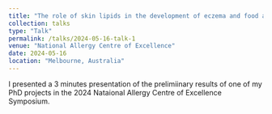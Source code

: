 ```yaml
---
title: "The role of skin lipids in the development of eczema and food allergies"
collection: talks
type: "Talk"
permalink: /talks/2024-05-16-talk-1
venue: "National Allergy Centre of Excellence"
date: 2024-05-16
location: "Melbourne, Australia"
---
```


I presented a 3 minutes presentation of the prelimiinary results of one of my PhD projects in the 2024 Nataional Allergy Centre of Excellence Symposium. 
